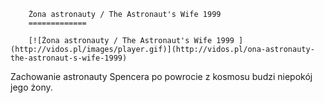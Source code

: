 
        Żona astronauty / The Astronaut's Wife 1999 
        =============
        
        [![Żona astronauty / The Astronaut's Wife 1999 ](http://vidos.pl/images/player.gif)](http://vidos.pl/ona-astronauty-the-astronaut-s-wife-1999)
        
        
 Zachowanie astronauty Spencera po powrocie z kosmosu budzi niepokój jego żony.
    